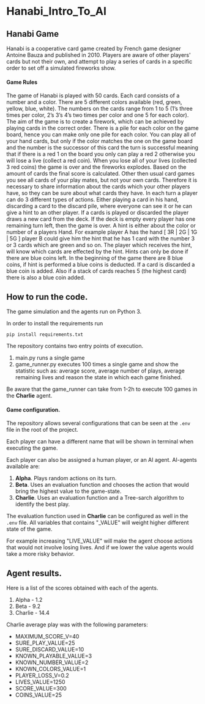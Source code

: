 # Hanabi_Intro_To_AI

## Hanabi Game 

Hanabi is a cooperative card game created by French game designer Antoine Bauza and published in 2010. Players are aware of other players' cards but not their own, and attempt to play a series of cards in a specific order to set off a simulated fireworks show.

#### Game Rules

The game of Hanabi is played with 50 cards. Each card consists of a number and a color. There are 5
different colors available (red, green, yellow, blue, white). The numbers on the cards range from 1 to 5
(1’s three times per color, 2’s 3’s 4’s two times per color and one 5 for each color). The aim of the game
is to create a firework, which can be achieved by playing cards in the correct order. There is a pile for
each color on the game board, hence you can make only one pile for each color. You can play all of your
hand cards, but only if the color matches the one on the game board and the number is the successor of
this card the turn is successful meaning that if there is a red 1 on the board you only can play a red 2
otherwise you will lose a live (collect a red coin). When you lose all of your lives (collected 3 red coins)
the game is over and the fireworks explodes. Based on the amount of cards the final score is calculated.
Other then usual card games you see all cards of your play mates, but not your own cards. Therefore it is
necessary to share information about the cards which your other players have, so they can be sure about
what cards they have. In each turn a player can do 3 different types of actions. Either playing a card
in his hand, discarding a card to the discard pile, where everyone can see it or he can give a hint to an
other player. If a cards is played or discarded the player draws a new card from the deck. If the deck is
empty every player has one remaining turn left, then the game is over. A hint is either about the color or
number of a players Hand. For example player A has the hand [ 3R | 2G | 1G | 5G ] player B could
give him the hint that he has 1 card with the number 3 or 3 cards which are green and so on. The player
which receives the hint, will know which cards are effected by the hint. Hints can only be done if there
are blue coins left. In the beginning of the game there are 8 blue coins, if hint is performed a blue coins is
deducted. If a card is discarded a blue coin is added. Also if a stack of cards reaches 5 (the highest card)
there is also a blue coin added.

## How to run the code.

The game simulation and the agents run on Python 3.

In order to install the requirements run

`pip install requirements.txt`

The repository contains two entry points of execution.
1. main.py runs a single game 
2. game_runner.py executes 100 times a single game and show the statistic such as: average score, average number of plays, average remaining lives and reason the state in which each game finished.

Be aware that the game_runner can take from 1-2h to execute 100 games in the **Charlie** agent.

#### Game configuration.

The repository allows several configurations that can be seen at the `.env` file in the root of the project.

Each player can have a different name that will be shown in terminal when executing the game.

Each player can also be assigned a human player, or an AI agent. AI-agents available are:
1. **Alpha**. Plays random actions on its turn.
2. **Beta**. Uses an evaluation function and chooses the action that would bring the highest value to the game-state.
3. **Charlie**. Uses an evaluation function and a Tree-sarch algorithm to identify the best play.

The evaluation function used in **Charlie** can be configured as well in the `.env` file. All variables that contains "_VALUE" will weight higher different state of the game.

For example increasing "LIVE_VALUE" will make the agent choose actions that would not involve losing lives. And if we lower the value agents would take a more risky behavior.
    
## Agent results.

Here is a list of the scores obtained with each of the agents.

1. Alpha - 1.2
2. Beta - 9.2
3. Charlie - 14.4

Charlie average play was with the following parameters:
- MAXIMUM_SCORE_V=40
- SURE_PLAY_VALUE=25
- SURE_DISCARD_VALUE=10
- KNOWN_PLAYABLE_VALUE=3
- KNOWN_NUMBER_VALUE=2
- KNOWN_COLORS_VALUE=1
- PLAYER_LOSS_V=0.2
- LIVES_VALUE=1250
- SCORE_VALUE=300
- COINS_VALUE=25

